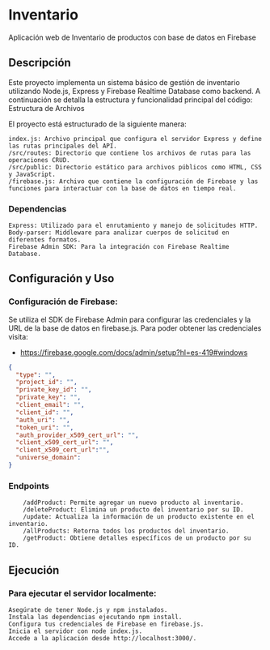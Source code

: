 # Inventario

Aplicación web de Inventario de productos con base de datos en Firebase
## Descripción 

Este proyecto implementa un sistema básico de gestión de inventario utilizando Node.js, Express y Firebase Realtime Database como backend. A continuación se detalla la estructura y funcionalidad principal del código:
Estructura de Archivos

El proyecto está estructurado de la siguiente manera:

    index.js: Archivo principal que configura el servidor Express y define las rutas principales del API.
    /src/routes: Directorio que contiene los archivos de rutas para las operaciones CRUD.
    /src/public: Directorio estático para archivos públicos como HTML, CSS y JavaScript.
    /firebase.js: Archivo que contiene la configuración de Firebase y las funciones para interactuar con la base de datos en tiempo real.

### Dependencias

    Express: Utilizado para el enrutamiento y manejo de solicitudes HTTP.
    Body-parser: Middleware para analizar cuerpos de solicitud en diferentes formatos.
    Firebase Admin SDK: Para la integración con Firebase Realtime Database.

## Configuración y Uso

### Configuración de Firebase:
Se utiliza el SDK de Firebase Admin para configurar las credenciales y la URL de la base de datos en firebase.js.
Para poder obtener las credenciales visita: 
- https://firebase.google.com/docs/admin/setup?hl=es-419#windows
```json
{
  "type": "",
  "project_id": "",
  "private_key_id": "",
  "private_key": "",
  "client_email": "",
  "client_id": "",
  "auth_uri": "",
  "token_uri": "",
  "auth_provider_x509_cert_url": "",
  "client_x509_cert_url": "",
  "client_x509_cert_url":"",
  "universe_domain":
}
```

 ### Endpoints
        /addProduct: Permite agregar un nuevo producto al inventario.
        /deleteProduct: Elimina un producto del inventario por su ID.
        /update: Actualiza la información de un producto existente en el inventario.
        /allProducts: Retorna todos los productos del inventario.
        /getProduct: Obtiene detalles específicos de un producto por su ID.



## Ejecución

### Para ejecutar el servidor localmente:

    Asegúrate de tener Node.js y npm instalados.
    Instala las dependencias ejecutando npm install.
    Configura tus credenciales de Firebase en firebase.js.
    Inicia el servidor con node index.js.
    Accede a la aplicación desde http://localhost:3000/.
